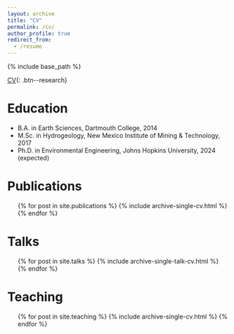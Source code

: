 ```yaml
---
layout: archive
title: "CV"
permalink: /cv/
author_profile: true
redirect_from:
  - /resume
---
```


{% include base_path %}


<!-- [CV](/files/pdf/john_ortiz_cv.pdf){: .btn--research} -->
[CV](/files/john_ortiz_cv.pdf){: .btn--research}

Education
======
* B.A. in Earth Sciences, Dartmouth College, 2014
* M.Sc. in Hydrogeology, New Mexico Institute of Mining & Technology, 2017 
* Ph.D. in Environmental Engineering, Johns Hopkins University, 2024 (expected)

<!-- Work experience -->
<!-- ====== -->
<!-- * Summer 2015: Research Assistant -->
  <!-- * Github University -->
  <!-- * Duties included: Tagging issues -->
  <!-- * Supervisor: Professor Git -->
<!--  -->
<!-- * Fall 2015: Research Assistant -->
  <!-- * Github University -->
  <!-- * Duties included: Merging pull requests -->
  <!-- * Supervisor: Professor Hub -->
  <!--  -->
<!-- Skills -->
<!-- ====== -->
<!-- * Skill 1 -->
<!-- * Skill 2 -->
  <!-- * Sub-skill 2.1 -->
  <!-- * Sub-skill 2.2 -->
  <!-- * Sub-skill 2.3 -->
<!-- * Skill 3 -->

Publications
======
  <ul>{% for post in site.publications %}
    {% include archive-single-cv.html %}
  {% endfor %}</ul>
  
Talks
======
  <ul>{% for post in site.talks %}
    {% include archive-single-talk-cv.html %}
  {% endfor %}</ul>
  
Teaching
======
  <ul>{% for post in site.teaching %}
    {% include archive-single-cv.html %}
  {% endfor %}</ul>
  
<!-- Service and leadership -->
<!-- ====== -->
<!-- * Currently signed in to 43 different slack teams -->
